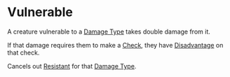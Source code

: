 # Vulnerable

A creature vulnerable to a [Damage Type](../Combat/Damage/Damage%20Types/{Damage%20Types}.md) takes double damage from it.

If that damage requires them to make a [Check](../Core%20Procedures/Check.md), they have [Disadvantage](../Die%20Rolling%20Mechanics/Disadvantage.md) on that check.

Cancels out [Resistant](Resistant.md) for that [Damage Type](../Combat/Damage/Damage%20Types/{Damage%20Types}.md).
